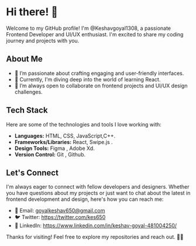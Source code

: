 # Hi there! 👋

Welcome to my GitHub profile! I'm @Keshavgoyal1308, a passionate Frontend Developer and UI/UX enthusiast. I'm excited to share my coding journey and projects with you.

## About Me
- 👀 I’m passionate about crafting engaging and user-friendly interfaces.
- 🌱 Currently, I'm diving deep into the world of learning React.
- 💞️ I’m always open to collaborate on frontend projects and UI/UX design challenges.

## Tech Stack
Here are some of the technologies and tools I love working with:

- **Languages:** HTML, CSS, JavaScript,C++.
- **Frameworks/Libraries:** React, Swipe.js .
- **Design Tools:** Figma , Adobe Xd.
- **Version Control:** Git , Github.

## Let's Connect
I'm always eager to connect with fellow developers and designers. Whether you have questions about my projects or just want to chat about the latest in frontend development and design, here's how you can reach me:

- 📧 Email: goyalkeshav650@gmail.com
- 🐦 Twitter: https://twitter.com/kes650
- 💼 LinkedIn: https://www.linkedin.com/in/keshav-goyal-481004250/

Thanks for visiting! Feel free to explore my repositories and reach out.  🚀✨
